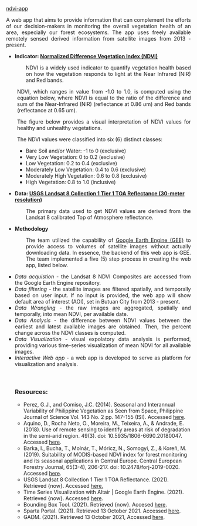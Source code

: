 <a href="vegamap.herokuapp.com">ndvi-app</a>

<p align="justify">A web app that aims to provide information that can 
complement the efforts of our decision-makers in monitoring the overall vegetation health of an area, especially our 
forest ecosystems. The app uses freely available remotely sensed derived information from satellite images from 2013 - present.</p>

<ul>
<li><strong>Indicator: <a href="https://gisgeography.com/ndvi-normalized-difference-vegetation-index/">Normalized Difference Vegetation Index (NDVI)</a></strong></li>
<p style="margin-left: 30px" align="justify">NDVI is a widely used indicator to quantify vegetation health based on how the vegetation responds to light at the Near 
Infrared (NIR) and Red bands.</p>
</ul>

<p style="margin-left: 30px" align="justify">NDVI, which ranges in value from -1.0 to 1.0, is computed using the equation below, where NDVI
is equal to the ratio of the difference and sum of the Near-Infrared (NIR) (reflectance at 0.86 <em>u</em>m) and Red bands (reflectance at 0.65 <em>u</em>m).</p>

<p style="margin-left: 30px" align="justify">The figure below provides a visual interpretation of NDVI values for healthy and unhealthy vegetations.</p>

<p style="margin-left: 30px" align="justify">The NDVI values were classified into six (6) distinct classes:
<ul style="margin-left: 30px">
<li style="list-style-type:square">Bare Soil and/or Water: -1 to 0 (exclusive)</li>
<li style="list-style-type:square">Very Low Vegetation: 0 to 0.2 (exclusive)</li>
<li style="list-style-type:square">Low Vegetation: 0.2 to 0.4 (exclusive)</li>
<li style="list-style-type:square">Moderately Low Vegetation: 0.4 to 0.6 (exclusive)</li>
<li style="list-style-type:square">Moderately High Vegetation: 0.6 to 0.8 (exclusive)</li>
<li style="list-style-type:square">High Vegetation: 0.8 to 1.0 (inclusive)</li></ul></p>

<ul>
<li><strong>Data: <a href="https://developers.google.com/earth-engine/datasets/catalog/LANDSAT_LC08_C01_T1_TOA">USGS Landsat 8 Collection 1 Tier 1 TOA Reflectance (30-meter resolution)</a></strong></li>
<p style="margin-left: 30px" align="justify">The primary data used to get NDVI values are derived from the Landsat 8 calibrated Top of Atmosphere reflectance.</p>
</ul>

<ul >
<li><strong>Methodology</strong></li>
<p style="margin-left: 30px" align="justify">The team utilized the capability of <a href="https://earthengine.google.com/">Google Earth Engine (GEE)</a> 
to provide access to volumes of satellite images without actually downloading data. In essence, the backend of this web app is GEE. The team implemented
a five (5) step process in creating the web app, listed below.</p>

<li style="list-style-type:square" align="justify"><em>Data acquistion</em> - the Landsat 8 NDVI Composites are accessed from the Google Earth Engine repository.</li>
<li style="list-style-type:square" align="justify"><em>Data filtering</em> - the satellite images are filtered spatially, and temporally based on user input. If no input is provided, 
the web app will show default area of interest (AOI), set in Butuan City from 2013 - present.</li>
<li style="list-style-type:square" align="justify"><em>Data Wrangling</em> - the raw images are aggregated, spatially and temporally, into mean NDVI, per available date.</li>
<li style="list-style-type:square" align="justify"><em>Data Analysis</em> - the difference between NDVI values between the earliest and latest available images are obtained. 
Then, the percent change across the NDVI classes is computed.</li>
<li style="list-style-type:square" align="justify"><em>Data Visualization</em> - visual expolatory data analysis is performed, providing various time-series visualization of mean NDVI for all available images.</li>
<li style="list-style-type:square" align="justify"><em>Interactive Web app</em> - a web app is developed to serve as platform for visualization and analysis.</li><br>

<br>
<h3>Resources:</h3>
<ul>
<li>Perez, G.J., and Comiso, J.C. (2014). Seasonal and Interannual Variability of Philippine Vegetation as Seen from Space, Philippine Journal of Science Vol. 143 No. 2 pp. 147-155 (ISI). Accessed <a = href="https://philjournalsci.dost.gov.ph/images/pdf/pjs_pdf/vol143no2/pdf/Seasonal_and_interannual_variability_of_philippine_vegetation.pdf">here</a>.</li>
<li>Aquino, D., Rocha Neto, O., Moreira, M., Teixeira, A., & Andrade, E. (2018). Use of remote sensing to identify areas at risk of degradation in the semi-arid region. 49(3). 
doi: 10.5935/1806-6690.20180047. Accessed <a href="https://www.scielo.br/j/rca/a/JByZddTmJGRh67Fj8xQWtZL/?lang=en#">here</a>.</li>
<li>Barka, I., Bucha, T., Molnár, T., Móricz, N., Somogyi, Z., & Koreň, M. (2019). Suitability of MODIS-based NDVI index for forest monitoring and its seasonal applications in Central 
Europe. Central European Forestry Journal, 65(3-4), 206-217. doi: 10.2478/forj-2019-0020. Accessed <a href="https://sciendo.com/article/10.2478/forj-2019-0020">here</a>.</li>
<li>USGS Landsat 8 Collection 1 Tier 1 TOA Reflectance. (2021). Retrieved {now}. Accessed <a href=https://developers.google.com/earth-engine/datasets/catalog/LANDSAT_LC08_C01_T1_TOA>here.</a></li>
<li>Time Series Visualization with Altair | Google Earth Engine. (2021). Retrieved {now}. Accessed <a href="https://developers.google.com/earth-engine/tutorials/community/time-series-visualization-with-altair">here</a>.</li>
<li>Bounding Box Tool. (2021). Retrieved {now}. Accesed <a href="https://boundingbox.klokantech.com/">here</a>.</li>
<li>Sparta Portal. (2021). Retrieved 13 October 2021. Accessed <a href="https://sparta.dap.edu.ph/opendata/lgu/butuancity/datasets">here</a>.</li>
<li>GADM. (2021). Retrieved 13 October 2021, Accessed <a href="https://gadm.org/download_country_v3.html">here</a>.</li>
</ul>

